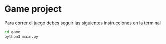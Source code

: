 # Game project

Para correr el juego debes seguir las siguientes instrucciones en la terminal

```sh
cd game
python3 main.py
```


